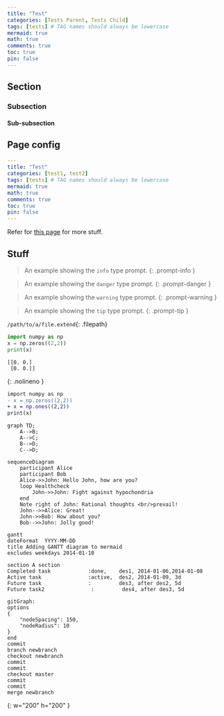 ```yaml
---
title: "Test"
categories: [Tests Parent, Tests Child]
tags: [tests] # TAG names should always be lowercase
mermaid: true
math: true
comments: true
toc: true
pin: false
---
```


## Section

### Subsection

#### Sub-subsection


## Page config

```yaml
---
title: "Test"
categories: [test1, test2]
tags: [tests] # TAG names should always be lowercase
mermaid: true
math: true
comments: true
toc: true
pin: false
---
```

Refer for [this page](https://chirpy.cotes.page/posts/write-a-new-post/) for more stuff.

## Stuff

> An example showing the `info` type prompt.
{: .prompt-info }

> An example showing the `danger` type prompt.
{: .prompt-danger }

> An example showing the `warning` type prompt.
{: .prompt-warning }

> An example showing the `tip` type prompt.
{: .prompt-tip }

`/path/to/a/file.extend`{: .filepath}


```python
import numpy as np
x = np.zeros((2,2))
print(x)
```

```
[[0. 0.]
 [0. 0.]]
```
{: .nolineno }

```diff
import numpy as np
- x = np.zeros((2,2))
+ x = np.ones((2,2))
print(x)
```

```mermaid
graph TD;
    A-->B;
    A-->C;
    B-->D;
    C-->D;
```

```mermaid
sequenceDiagram
    participant Alice
    participant Bob
    Alice->>John: Hello John, how are you?
    loop Healthcheck
        John->>John: Fight against hypochondria
    end
    Note right of John: Rational thoughts <br/>prevail!
    John-->>Alice: Great!
    John->>Bob: How about you?
    Bob-->>John: Jolly good!
```

```mermaid
gantt
dateFormat  YYYY-MM-DD
title Adding GANTT diagram to mermaid
excludes weekdays 2014-01-10

section A section
Completed task            :done,    des1, 2014-01-06,2014-01-08
Active task               :active,  des2, 2014-01-09, 3d
Future task               :         des3, after des2, 5d
Future task2               :         des4, after des3, 5d
```

```mermaid
gitGraph:
options
{
    "nodeSpacing": 150,
    "nodeRadius": 10
}
end
commit
branch newbranch
checkout newbranch
commit
commit
checkout master
commit
commit
merge newbranch
```
{: w="200" h="200" }
